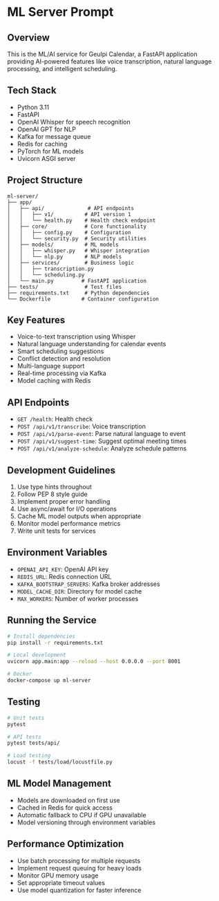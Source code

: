 # ML Server Prompt

## Overview
This is the ML/AI service for Geulpi Calendar, a FastAPI application providing AI-powered features like voice transcription, natural language processing, and intelligent scheduling.

## Tech Stack
- Python 3.11
- FastAPI
- OpenAI Whisper for speech recognition
- OpenAI GPT for NLP
- Kafka for message queue
- Redis for caching
- PyTorch for ML models
- Uvicorn ASGI server

## Project Structure
```
ml-server/
├── app/
│   ├── api/              # API endpoints
│   │   ├── v1/          # API version 1
│   │   └── health.py    # Health check endpoint
│   ├── core/            # Core functionality
│   │   ├── config.py    # Configuration
│   │   └── security.py  # Security utilities
│   ├── models/          # ML models
│   │   ├── whisper.py   # Whisper integration
│   │   └── nlp.py       # NLP models
│   ├── services/        # Business logic
│   │   ├── transcription.py
│   │   └── scheduling.py
│   └── main.py         # FastAPI application
├── tests/               # Test files
├── requirements.txt     # Python dependencies
└── Dockerfile          # Container configuration
```

## Key Features
- Voice-to-text transcription using Whisper
- Natural language understanding for calendar events
- Smart scheduling suggestions
- Conflict detection and resolution
- Multi-language support
- Real-time processing via Kafka
- Model caching with Redis

## API Endpoints
- `GET /health`: Health check
- `POST /api/v1/transcribe`: Voice transcription
- `POST /api/v1/parse-event`: Parse natural language to event
- `POST /api/v1/suggest-time`: Suggest optimal meeting times
- `POST /api/v1/analyze-schedule`: Analyze schedule patterns

## Development Guidelines
1. Use type hints throughout
2. Follow PEP 8 style guide
3. Implement proper error handling
4. Use async/await for I/O operations
5. Cache ML model outputs when appropriate
6. Monitor model performance metrics
7. Write unit tests for services

## Environment Variables
- `OPENAI_API_KEY`: OpenAI API key
- `REDIS_URL`: Redis connection URL
- `KAFKA_BOOTSTRAP_SERVERS`: Kafka broker addresses
- `MODEL_CACHE_DIR`: Directory for model cache
- `MAX_WORKERS`: Number of worker processes

## Running the Service
```bash
# Install dependencies
pip install -r requirements.txt

# Local development
uvicorn app.main:app --reload --host 0.0.0.0 --port 8001

# Docker
docker-compose up ml-server
```

## Testing
```bash
# Unit tests
pytest

# API tests
pytest tests/api/

# Load testing
locust -f tests/load/locustfile.py
```

## ML Model Management
- Models are downloaded on first use
- Cached in Redis for quick access
- Automatic fallback to CPU if GPU unavailable
- Model versioning through environment variables

## Performance Optimization
- Use batch processing for multiple requests
- Implement request queuing for heavy loads
- Monitor GPU memory usage
- Set appropriate timeout values
- Use model quantization for faster inference